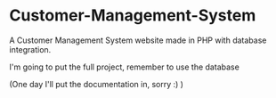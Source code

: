 # Customer-Management-System
A Customer Management System website made in PHP with database integration.

I'm going to put the full project, remember to use the database

(One day I'll put the documentation in, sorry :) )
